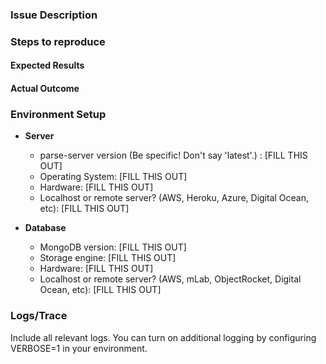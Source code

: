 <!--
**Please use this template. If you don't use this template, your issue may be closed without comment.**
We use GitHub Issues for bugs.

If you have a non-bug question, ask on [Parse Community's Discourse forum](https://community.parseplatform.org/c/parse-server)

If you have a vulnerability disclosure, please follow our policy available here https://github.com/parse-community/parse-server/blob/master/SECURITY.md

You may also search through existing issues before opening a new one: https://github.com/parse-community/parse-server/issues?utf8=%E2%9C%93&q=is%3Aissue 

--> 

### Issue Description

<!-- Describe your issue in as much detail as possible. -->

### Steps to reproduce

<!-- Please include a detailed list of steps that reproduce the issue. Include curl commands when applicable. -->

#### Expected Results

<!-- What you expected to happen. -->

#### Actual Outcome

<!-- What is happening instead. -->

### Environment Setup

- **Server**
  - parse-server version (Be specific! Don't say 'latest'.) : [FILL THIS OUT]
  - Operating System:     [FILL THIS OUT]
  - Hardware:             [FILL THIS OUT]
  - Localhost or remote server? (AWS, Heroku, Azure, Digital Ocean, etc): [FILL THIS OUT]

- **Database**
  - MongoDB version: [FILL THIS OUT]
  - Storage engine:  [FILL THIS OUT]
  - Hardware:        [FILL THIS OUT]
  - Localhost or remote server? (AWS, mLab, ObjectRocket, Digital Ocean, etc): [FILL THIS OUT]

### Logs/Trace

Include all relevant logs. You can turn on additional logging by configuring VERBOSE=1 in your environment.
